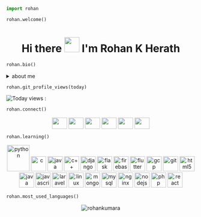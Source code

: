 
```python
import rohan

rohan.welcome()
```
<h1 align="center">Hi there <img src="https://raw.githubusercontent.com/MartinHeinz/MartinHeinz/master/wave.gif" width="40px"> I'm Rohan K Herath</h1>

```python
rohan.bio()
```

 <details>
  <summary>about me</summary>
 <p align="center">
<h3>summary</h3>
  <h5>bio : I'm Python Developer from Sri Lanka. Also an Undergraduate at NSBM Green University.<h5>
  <h5>languages : Python, C, C++, Dart, JavaScript, C#, HTML, CSS, PHP, Java</h5>
  <h5>frameworks : Apache Spark, Django, Flask</h5>
  <h5>learning : Everything</h5>
  <h5>IDE : Visual Studio Code, jupyter notebook, pycharm</h5>
 </p>
</details>
  
 ```python
 rohan.git_profile_views(today)
 ```
 
![Today views : ](https://komarev.com/ghpvc/?username=rohankumara)

 ```python
 rohan.connect()
 ```
 
<p align = "center">
<a href="https://dev.to/rohankumara" target="blank"><img align="center"src="https://cdn.jsdelivr.net/npm/simple-icons@3.0.1/icons/dev-dot-to.svg" alt="" height="30" width="40" /></a>
<a href="https://twitter.com/RohankHerath" target="blank"><img align="center" src="https://cdn.jsdelivr.net/npm/simple-icons@3.0.1/icons/twitter.svg" alt="" height="30" width="40" /></a>
<a href="https://www.linkedin.com/in/rohan-k-herath" target="blank"><img align="center" src="https://cdn.jsdelivr.net/npm/simple-icons@3.0.1/icons/linkedin.svg" alt="" height="30" width="40" /></a>
<a href="https://stackoverflow.com/users/10316998/rohan-kumara" target="blank"><img align="center" src="https://cdn.jsdelivr.net/npm/simple-icons@3.0.1/icons/stackoverflow.svg" alt="" height="30" width="40" /></a>
<a href="https://www.facebook.com/rohan.k.herath" target="blank"><img align="center" src="https://cdn.jsdelivr.net/npm/simple-icons@3.0.1/icons/facebook.svg" alt="" height="30" width="40" /></a>
<a href="https://www.instagram.com/rohank.herath" target="blank"><img align="center" src="https://cdn.jsdelivr.net/npm/simple-icons@3.0.1/icons/instagram.svg" alt="" height="30" width="40" /></a>
</p>

 ```python
 rohan.learning()
 ```

<p align="center">
 <img src="https://www.vectorlogo.zone/logos/python/python-official.svg" alt="python" width="60" height="70"/>
 <img src="https://icongr.am/devicon/c-original.svg?size=128&color=currentColor" alt="c" width="40" height="40"/>
 <img src="https://icongr.am/devicon/java-original.svg?size=128&color=currentColor" alt="java" width="40" height="40"/> 
 <img src="https://icongr.am/devicon/cplusplus-original.svg?size=128&color=currentColor" alt="c++" width="40" height="40"/> 
 <img src="https://icongr.am/devicon/django-original.svg?size=128&color=currentColor" alt="django" width="40" height="40"/> 
 <img src="https://www.vectorlogo.zone/logos/pocoo_flask/pocoo_flask-official.svg" alt="flask" width="40" height="40"/> 
 <img src="https://www.vectorlogo.zone/logos/firebase/firebase-icon.svg" alt="firebase" width="40" height="40"/> 
 <img src="https://www.vectorlogo.zone/logos/flutterio/flutterio-icon.svg" alt="flutter" width="40" height="40"/> 
 <img src="https://www.vectorlogo.zone/logos/google_cloud/google_cloud-icon.svg" alt="gcp" width="40" height="40"/> 
 <img src="https://www.vectorlogo.zone/logos/git-scm/git-scm-icon.svg" alt="git" width="40" height="40"/> 
 <img src="https://devicons.github.io/devicon/devicon.git/icons/html5/html5-original-wordmark.svg" alt="html5" width="40" height="40"/> 
 <img src="https://devicons.github.io/devicon/devicon.git/icons/java/java-original-wordmark.svg" alt="java" width="40" height="40"/> 
 <img src="https://devicons.github.io/devicon/devicon.git/icons/javascript/javascript-original.svg" alt="javascript" width="40" height="40"/> 
 <img src="https://icongr.am/devicon/postgresql-original.svg?size=128&color=currentColor" alt="laravel" width="40" height="40"/> 
 <img src="https://devicons.github.io/devicon/devicon.git/icons/linux/linux-original.svg" alt="linux" width="40" height="40"/> 
 <img src="https://devicons.github.io/devicon/devicon.git/icons/mongodb/mongodb-original-wordmark.svg" alt="mongodb" width="40" height="40"/> 
 <img src="https://devicons.github.io/devicon/devicon.git/icons/mysql/mysql-original-wordmark.svg" alt="mysql" width="40" height="40"/> 
 <img src="https://icongr.am/devicon/bootstrap-plain-wordmark.svg?size=128&color=currentColor" alt="nginx" width="40" height="40"/>
 <img src="https://devicons.github.io/devicon/devicon.git/icons/nodejs/nodejs-original-wordmark.svg" alt="nodejs" width="40" height="40"/> 
 <img src="https://devicons.github.io/devicon/devicon.git/icons/php/php-original.svg" alt="php" width="40" height="40"/>
 <img src="https://devicons.github.io/devicon/devicon.git/icons/react/react-original-wordmark.svg" alt="react" width="40" height="40"/> </p><p></p>


 ```python
 rohan.most_used_languages()
 ```

<p align = "center"><img align="center" src="https://github-readme-stats.vercel.app/api/top-langs/?username=rohankumara&layout=compact" alt="rohankumara" /></p>
